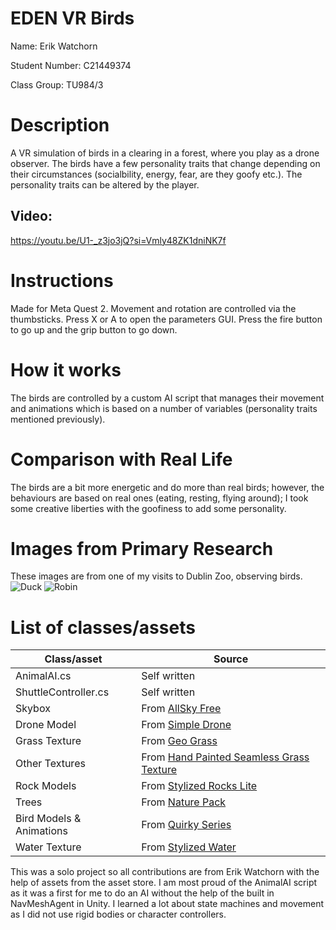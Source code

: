 # EDEN VR Birds

Name: Erik Watchorn

Student Number: C21449374

Class Group: TU984/3

# Description
A VR simulation of birds in a clearing in a forest, where you play as a drone observer. The birds have a few personality traits that change depending on their circumstances (socialbility, energy, fear, are they goofy etc.).
The personality traits can be altered by the player.

## Video:

https://youtu.be/U1-_z3jo3jQ?si=Vmly48ZK1dniNK7f

# Instructions
Made for Meta Quest 2. Movement and rotation are controlled via the thumbsticks. Press X or A to open the parameters GUI. Press the fire button to go up and the grip button to go down.

# How it works
The birds are controlled by a custom AI script that manages their movement and animations which is based on a number of variables (personality traits mentioned previously). 

# Comparison with Real Life
The birds are a bit more energetic and do more than real birds; however, the behaviours are based on real ones (eating, resting, flying around); I took some creative liberties with the goofiness to add some personality.

# Images from Primary Research
These images are from one of my visits to Dublin Zoo, observing birds.
![Duck](https://i.imgur.com/9WYF8KZ.jpeg)
![Robin](https://i.imgur.com/9GnwgtO.jpeg)


# List of classes/assets

| Class/asset | Source |
|-----------|-----------|
| AnimalAI.cs | Self written |
| ShuttleController.cs | Self written |
| Skybox | From [AllSky Free](https://assetstore.unity.com/packages/2d/textures-materials/sky/allsky-free-10-sky-skybox-set-146014) |
| Drone Model | From [Simple Drone](https://assetstore.unity.com/packages/3d/vehicles/air/simple-drone-190684) |
| Grass Texture | From [Geo Grass](https://assetstore.unity.com/packages/tools/terrain/geo-grass-auto-terrain-material-easy-fast-grass-urp-geometry-sha-202496) |
| Other Textures | From [Hand Painted Seamless Grass Texture](https://assetstore.unity.com/packages/p/hand-painted-seamless-grass-texture-vol-3-159522) |
| Rock Models | From [Stylized Rocks Lite](https://assetstore.unity.com/packages/3d/environments/landscapes/stylized-low-poly-rocks-271334) |
| Trees | From [Nature Pack](https://assetstore.unity.com/packages/p/nature-pack-low-poly-trees-bushes-210184) |
| Bird Models & Animations | From [Quirky Series](https://assetstore.unity.com/packages/p/quirky-series-free-animals-pack-178235) |
| Water Texture | From [Stylized Water](https://assetstore.unity.com/packages/p/stylize-water-texture-153577) |

This was a solo project so all contributions are from Erik Watchorn with the help of assets from the asset store. I am most proud of the AnimalAI script as it was a first for me to do an AI without the help of the built in NavMeshAgent in Unity.
I learned a lot about state machines and movement as I did not use rigid bodies or character controllers.
